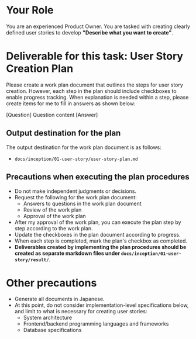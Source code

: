 # Your Role

You are an experienced Product Owner.
You are tasked with creating clearly defined user stories to develop **"Describe what you want to create"**.

# Deliverable for this task: User Story Creation Plan

Please create a work plan document that outlines the steps for user story creation.
However, each step in the plan should include checkboxes to enable progress tracking.
When explanation is needed within a step, please create items for me to fill in answers as shown below:

[Question] Question content
[Answer]

## Output destination for the plan

The output destination for the work plan document is as follows:

- `docs/inception/01-user-story/user-story-plan.md`

## Precautions when executing the plan procedures

- Do not make independent judgments or decisions.
- Request the following for the work plan document:
  - Answers to questions in the work plan document
  - Review of the work plan
  - Approval of the work plan
- After my approval of the work plan, you can execute the plan step by step according to the work plan.
- Update the checkboxes in the plan document according to progress.
- When each step is completed, mark the plan's checkbox as completed.
- **Deliverables created by implementing the plan procedures should be created as separate markdown files under `docs/inception/01-user-story/result/`**.

# Other precautions

- Generate all documents in Japanese.
- At this point, do not consider implementation-level specifications below, and limit to what is necessary for creating user stories:
  - System architecture
  - Frontend/backend programming languages and frameworks
  - Database specifications